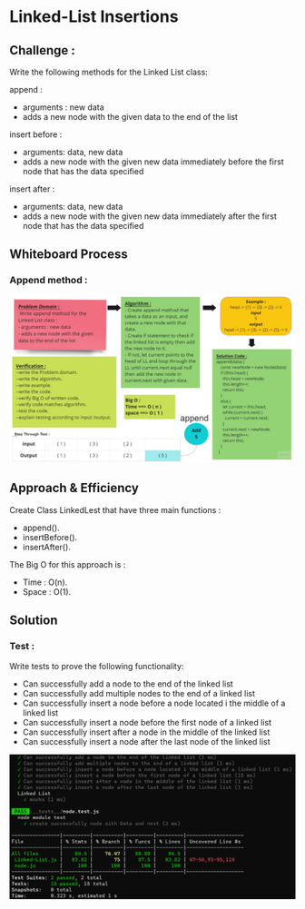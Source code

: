 # Linked-List Insertions

## Challenge :

<!-- Description of the challenge -->

Write the following methods for the Linked List class:

append :

- arguments : new data
- adds a new node with the given data to the end of the list

insert before :

- arguments: data, new data
- adds a new node with the given new data immediately before the first node that has the data specified

insert after :

- arguments: data, new data
- adds a new node with the given new data immediately after the first node that has the data specified

## Whiteboard Process

<!-- Embedded whiteboard image -->
### Append method :

![append method](./assets/Append%20method.jpg)

## Approach & Efficiency

<!-- What approach did you take? Why? What is the Big O space/time for this approach? -->

Create Class LinkedLest that have three main functions :

- append().
- insertBefore().
- insertAfter().

The Big O for this approach is :

- Time : O(n).
- Space : O(1).

## Solution

<!-- Show how to run your code, and examples of it in action -->

### Test :

Write tests to prove the following functionality:

- Can successfully add a node to the end of the linked list
- Can successfully add multiple nodes to the end of a linked list
- Can successfully insert a node before a node located i the middle of a linked list
- Can successfully insert a node before the first node of a linked list
- Can successfully insert after a node in the middle of the linked list
- Can successfully insert a node after the last node of the linked list

![linked-list-insertions-test](./assets/linked-list-insertions-test.png)

